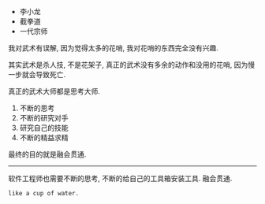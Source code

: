 - 李小龙
- 截拳道
- 一代宗师

我对武术有误解, 因为觉得太多的花哨, 我对花哨的东西完全没有兴趣.

其实武术是杀人技, 不是花架子, 真正的武术没有多余的动作和没用的花哨, 因为慢一步就会导致死亡.

真正的武术大师都是思考大师.

1. 不断的思考 
2. 不断的研究对手
3. 研究自己的技能
4. 不断的精益求精

最终的目的就是融会贯通.

---


软件工程师也需要不断的思考, 不断的给自己的工具箱安装工具. 融会贯通.



```
like a cup of water.
```
